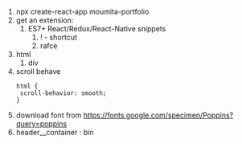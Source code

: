 1. npx create-react-app moumita-portfolio
2. get an extension:
   1. ES7+ React/Redux/React-Native snippets
      1. ! - shortcut
      2. rafce
3. html
   1. div
4. scroll behave
   ```
   html {
    scroll-behavior: smooth;
   }
   ```
5. download font from https://fonts.google.com/specimen/Poppins?query=poppins
6. header__container : bin
